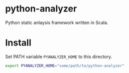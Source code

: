 # python-analyzer

Python static anlaysis framework written in Scala.

# Install

Set PATH variable `PYANALYZER_HOME` to this directory.

```zsh
export PYANALYZER_HOME="some/path/to/python-analyzer"
```
